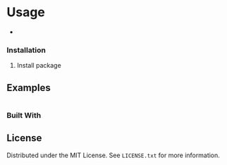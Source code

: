 # Usage
- 

### Installation

1. Install package

## Examples

```javascript

```

### Built With

## License

Distributed under the MIT License. See `LICENSE.txt` for more information.
